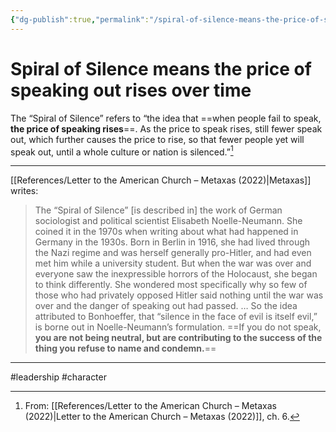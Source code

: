 ```yaml
---
{"dg-publish":true,"permalink":"/spiral-of-silence-means-the-price-of-speaking-out-rises-over-time/"}
---
```


# Spiral of Silence means the price of speaking out rises over time

The “Spiral of Silence” refers to “the idea that ==when people fail to speak, **the price of speaking rises**==. As the price to speak rises, still fewer speak out, which further causes the price to rise, so that fewer people yet will speak out, until a whole culture or nation is silenced.”[^1]

---

[[References/Letter to the American Church – Metaxas (2022)\|Metaxas]] writes:

> The “Spiral of Silence” \[is described in\] the work of German sociologist and political scientist Elisabeth Noelle-Neumann. She coined it in the 1970s when writing about what had happened in Germany in the 1930s. Born in Berlin in 1916, she had lived through the Nazi regime and was herself generally pro-Hitler, and had even met him while a university student. But when the war was over and everyone saw the inexpressible horrors of the Holocaust, she began to think differently. She wondered most specifically why so few of those who had privately opposed Hitler said nothing until the war was over and the danger of speaking out had passed.
> …
> So the idea attributed to Bonhoeffer, that “silence in the face of evil is itself evil,” is borne out in Noelle-Neumann’s formulation. ==If you do not speak, **you are not being neutral, but are contributing to the success of the thing you refuse to name and condemn.**==


---
#leadership #character

[^1]: From: [[References/Letter to the American Church – Metaxas (2022)\|Letter to the American Church – Metaxas (2022)]], ch. 6.